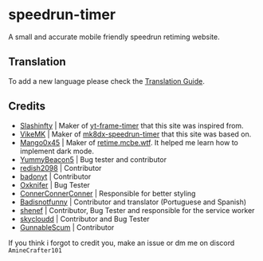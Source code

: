 # speedrun-timer

A small and accurate mobile friendly speedrun retiming website.

## Translation

To add a new language please check the [Translation Guide](./translation.md).

## Credits

- [Slashinfty](https://github.com/slashinfty) | Maker of [yt-frame-timer](https://github.com/slashinfty/yt-frame-timer) that this site was inspired from.
- [VikeMK](https://github.com/VikeMK) | Maker of [mk8dx-speedrun-timer](https://mk8dx-speedrun-timer.azurewebsites.net/) that this site was based on.
- [Mango0x45](https://github.com/Mango0x45) | Maker of [retime.mcbe.wtf](https://github.com/Mango0x45/retime.mcbe.wtf). It helped me learn how to implement dark mode.
- [YummyBeacon5](https://github.com/YummyBacon5) | Bug tester and contributor
- [redish2098](https://github.com/redish2098) | Contributor
- [badonyt](https://github.com/badonyt) | Contributor
- [Oxknifer](https://github.com/zromick) | Bug Tester
- [ConnerConnerConner](https://github.com/ConnerConnerConner) | Responsible for better styling
- [Badisnotfunny](https://github.com/badonyt) | Contributor and translator (Portuguese and Spanish)
- [shenef](https://github.com/shenef) | Contributor, Bug Tester and responsible for the service worker
- [skycloudd](https://github.com/skycloudd) | Contributor and Bug Tester
- [GunnableScum](https://github.com/GunnableScum) | Contributor

If you think i forgot to credit you, make an issue or dm me on discord `AmineCrafter101`
